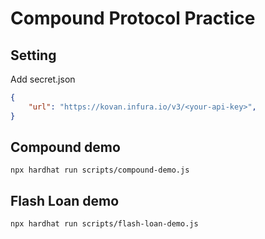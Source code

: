 # Compound Protocol Practice

## Setting

Add secret.json
```json
{
    "url": "https://kovan.infura.io/v3/<your-api-key>",
}
```

## Compound demo

```shell
npx hardhat run scripts/compound-demo.js
```


## Flash Loan demo

```shell
npx hardhat run scripts/flash-loan-demo.js
```